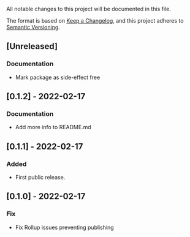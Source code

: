 All notable changes to this project will be documented in this file.

The format is based on [Keep a Changelog](https://keepachangelog.com/en/1.0.0/),
and this project adheres to [Semantic Versioning](https://semver.org/spec/v2.0.0.html).

## [Unreleased]

### Documentation

- Mark package as side-effect free

## [0.1.2] - 2022-02-17

### Documentation

- Add more info to README.md

## [0.1.1] - 2022-02-17

### Added

- First public release.

## [0.1.0] - 2022-02-17

### Fix

- Fix Rollup issues preventing publishing
